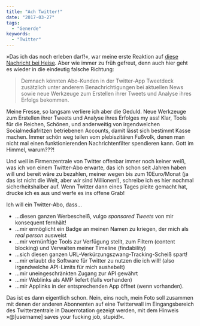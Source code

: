 ```yaml
---
title: "Ach Twitter!"
date: "2017-03-27"
tags:
  - "Generde"
keywords:
  - "Twitter"
---
```


»Das ich das noch erleben darf!«, war meine erste Reaktion auf [diese Nachricht bei Heise](https://www.heise.de/newsticker/meldung/Twitter-erwaegt-Abo-Modell-mit-Zusatz-Funktionen-3664044.html). Aber wie immer zu früh gefreut, denn auch hier geht es wieder in die eindeutig falsche Richtung:

> Demnach könnten Abo-Kunden in der Twitter-App Tweetdeck zusätzlich unter anderem Benachrichtigungen bei aktuellen News sowie neue Werkzeuge zum Erstellen ihrer Tweets und Analyse ihres Erfolgs bekommen.

Meine Fresse, so langsam verliere ich aber die Geduld. Neue Werkzeuge zum Erstellen ihrer Tweets und Analyse ihres Erfolges my ass! Klar, Tools für die Reichen, Schönen, und anderweitig von irgendwelchen Socialmediafritzen betriebenen Accounts, damit lässt sich bestimmt Kasse machen. Immer schön weg teilen vom plebiszitären Fußvolk, denen man nicht mal einen funktionierenden Nachrichtenfilter spendieren kann. Gott im Himmel, warum???!

Und weil in Firmenzentrale von Twitter offenbar immer noch keiner weiß, was ich von einem Twitter-Abo erwarte, das ich schon seit Jahren haben will und bereit wäre zu bezahlen, meiner wegen bis zum 10Euro/Monat (ja das ist nicht die Welt, aber _wir_ sind Millionen!), schreibe ich es hier nochmal sicherheitshalber auf. Wenn Twitter dann eines Tages pleite gemacht hat, drucke ich es aus und werfe es ins offene Grab!

Ich will ein Twitter-Abo, dass…

- …diesen ganzen Werbescheiß, vulgo _sponsored Tweets_ von mir konsequent fernhält!
- …mir ermöglicht ein Badge an meinen Namen zu kriegen, der mich als _real person_ ausweist
- …mir vernünftige Tools zur Verfügung stellt, zum Filtern (content blocking) und Verwalten meiner Timeline (findability)
- …sich diesen ganzen URL-Verkürzungszwang-Tracking-Scheiß spart!
- …mir erlaubt die Software für Twitter zu nutzen die ich will! (also irgendwelche API-Limits für mich aushebelt)
- …mir uneingeschränkten Zugang zur API gewährt
- …mir Weblinks als AMP liefert (falls vorhanden)
- …mir Applinks in der entsprechenden App öffnet (wenn vorhanden).

Das ist es dann eigentlich schon. Nein, eins noch, mein Foto soll zusammen mit denen der anderen Abonnenten auf eine Twitterwall im Eingangsbereich des Twitterzentrale in Dauerrotation gezeigt werden, mit dem Hinweis »@\[username\] saves your fucking job, stupid!«.
